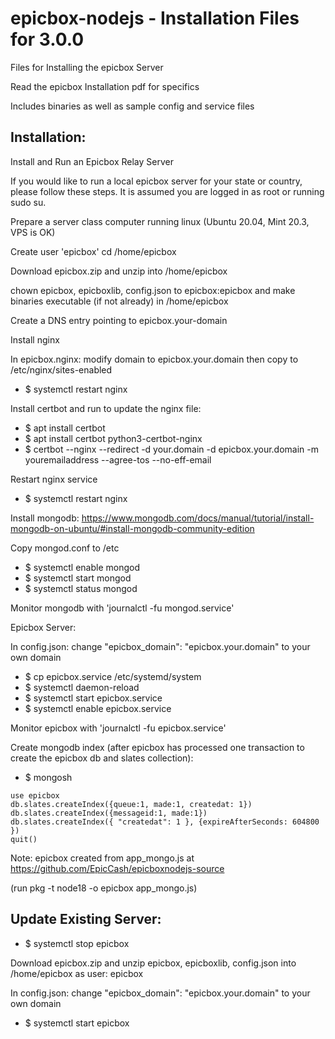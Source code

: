 # epicbox-nodejs - Installation Files for 3.0.0

Files for Installing the epicbox Server

Read the epicbox Installation pdf for specifics

Includes binaries as well as sample config and service files

## Installation:

Install and Run an Epicbox Relay Server

If you would like to run a local epicbox server for your state or country, please follow these
steps. It is assumed you are logged in as root or running sudo su.

Prepare a server class computer running linux (Ubuntu 20.04, Mint 20.3, VPS is OK)

Create user 'epicbox'
cd /home/epicbox

Download epicbox.zip and unzip into /home/epicbox

chown epicbox, epicboxlib, config.json to epicbox:epicbox and make binaries executable (if not already) in /home/epicbox

Create a DNS entry pointing to epicbox.your-domain

Install nginx

In epicbox.nginx: modify domain to epicbox.your.domain then copy to /etc/nginx/sites-enabled
- $ systemctl restart nginx

Install certbot and run to update the nginx file:
- $ apt install certbot
- $ apt install certbot python3-certbot-nginx
- $ certbot --nginx --redirect -d your.domain -d epicbox.your.domain -m youremailaddress --agree-tos --no-eff-email

Restart nginx service
- $ systemctl restart nginx

Install mongodb: https://www.mongodb.com/docs/manual/tutorial/install-mongodb-on-ubuntu/#install-mongodb-community-edition

Copy mongod.conf to /etc
- $ systemctl enable mongod
- $ systemctl start mongod
- $ systemctl status mongod

Monitor mongodb with 'journalctl -fu mongod.service'

Epicbox Server:

In config.json: change "epicbox_domain": "epicbox.your.domain" to your own domain

- $ cp epicbox.service /etc/systemd/system
- $ systemctl daemon-reload
- $ systemctl start epicbox.service
- $ systemctl enable epicbox.service

Monitor epicbox with 'journalctl -fu epicbox.service'

Create mongodb index (after epicbox has processed one transaction to create the epicbox db and slates collection):

- $ mongosh
```
use epicbox
db.slates.createIndex({queue:1, made:1, createdat: 1})
db.slates.createIndex({messageid:1, made:1})
db.slates.createIndex({ "createdat": 1 }, {expireAfterSeconds: 604800 })
quit()
``` 
Note: epicbox created from app_mongo.js at https://github.com/EpicCash/epicboxnodejs-source

(run pkg -t node18 -o epicbox app_mongo.js)

## Update Existing Server:

- $ systemctl stop epicbox

Download epicbox.zip and unzip epicbox, epicboxlib, config.json into /home/epicbox as user: epicbox

In config.json: change "epicbox_domain": "epicbox.your.domain" to your own domain

- $ systemctl start epicbox
  

